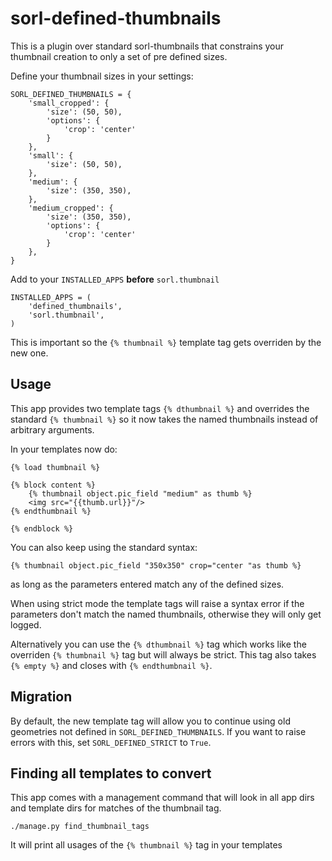 sorl-defined-thumbnails
=======================

This is a plugin over standard sorl-thumbnails that constrains your thumbnail creation to only a set of pre defined sizes.

Define your thumbnail sizes in your settings:

    SORL_DEFINED_THUMBNAILS = {
        'small_cropped': {
            'size': (50, 50),
            'options': {
                'crop': 'center'
            }
        },
        'small': {
            'size': (50, 50),
        },
        'medium': {
            'size': (350, 350),
        },
        'medium_cropped': {
            'size': (350, 350),
            'options': {
                'crop': 'center'
            }
        },
    }


Add to your `INSTALLED_APPS` **before** `sorl.thumbnail`

    INSTALLED_APPS = (
        'defined_thumbnails',
        'sorl.thumbnail',
    )

This is important so the `{% thumbnail %}` template tag gets overriden by the new one.

Usage
-----

This app provides two template tags `{% dthumbnail %}` and overrides the standard `{% thumbnail %}` so it now takes the named thumbnails instead of arbitrary arguments.

In your templates now do:

    {% load thumbnail %}

    {% block content %}
        {% thumbnail object.pic_field "medium" as thumb %}
        <img src="{{thumb.url}}"/>
    {% endthumbnail %}

    {% endblock %}

You can also keep using the standard syntax:

    {% thumbnail object.pic_field "350x350" crop="center "as thumb %}

as long as the parameters entered match any of the defined sizes.

When using strict mode the template tags will raise a syntax error if the parameters don't match the named thumbnails, otherwise they will only get logged.

Alternatively you can use the `{% dthumbnail %}` tag which works like the overriden `{% thumbnail %}` tag but will always be strict. This tag also takes `{% empty %}` and closes with `{% endthumbnail %}`.

Migration
---------

By default, the new template tag will allow you to continue using old geometries not defined in `SORL_DEFINED_THUMBNAILS`.
If you want to raise errors with this, set `SORL_DEFINED_STRICT` to `True`.


Finding all templates to convert
--------------------------------

This app comes with a management command that will look in all app dirs and template dirs for matches of the thumbnail tag.

    ./manage.py find_thumbnail_tags

It will print all usages of the `{% thumbnail %}` tag in your templates
